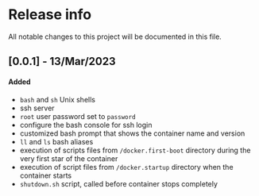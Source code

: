 # Release info

All notable changes to this project will be documented in this file.

## [0.0.1] - 13/Mar/2023
#### Added
* `bash` and `sh` Unix shells
* ssh server
* `root` user password set to `password`
* configure the bash console for ssh login
* customized bash prompt that shows the container name and version
* `ll` and `ls` bash aliases
* execution of scripts files from `/docker.first-boot` directory during the very first star of the container
* execution of script files from `/docker.startup` directory when the container starts
* `shutdown.sh` script, called before container stops completely

